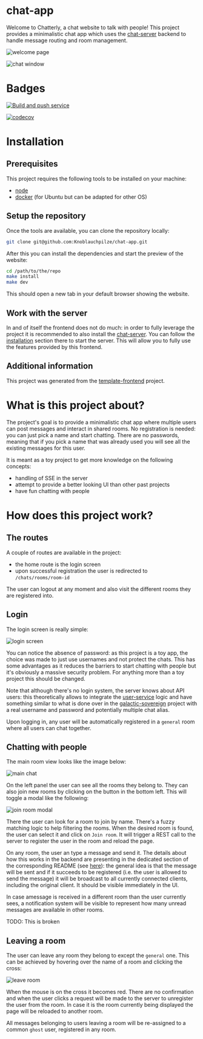 # chat-app

Welcome to Chatterly, a chat website to talk with people! This project provides a minimalistic chat app which uses the [chat-server](https://github.com/Knoblauchpilze/chat-server) backend to handle message routing and room management.

![welcome page](resources/welcome-page.png)

![chat window](resources/main-chat.png)

# Badges

[![Build and push service](https://github.com/Knoblauchpilze/chat-app/actions/workflows/build-and-push.yml/badge.svg)](https://github.com/Knoblauchpilze/chat-app/actions/workflows/build-and-push.yml)

[![codecov](https://codecov.io/gh/Knoblauchpilze/chat-app/graph/badge.svg?token=XQ3MWEBADX)](https://codecov.io/gh/Knoblauchpilze/chat-app)

# Installation

## Prerequisites

This project requires the following tools to be installed on your machine:
* [node](https://nodejs.org/en/download)
* [docker](https://docs.docker.com/engine/install/ubuntu/) (for Ubuntu but can be adapted for other OS)

## Setup the repository

Once the tools are available, you can clone the repository locally:

```bash
git clone git@github.com:Knoblauchpilze/chat-app.git
```

After this you can install the dependencies and start the preview of the website:

```bash
cd /path/to/the/repo
make install
make dev
```

This should open a new tab in your default browser showing the website.

## Work with the server

In and of itself the frontend does not do much: in order to fully leverage the project it is recommended to also install the [chat-server](https://github.com/Knoblauchpilze/chat-server). You can follow the [installation](https://github.com/Knoblauchpilze/chat-server?tab=readme-ov-file#installation) section there to start the server. This will allow you to fully use the features provided by this frontend.

## Additional information

This project was generated from the [template-frontend](https://github.com/Knoblauchpilze/template-frontend) project.

# What is this project about?

The project's goal is to provide a minimalistic chat app where multiple users can post messages and interact in shared rooms. No registration is needed: you can just pick a name and start chatting. There are no passwords, meaning that if you pick a name that was already used you will see all the existing messages for this user.

It is meant as a toy project to get more knowledge on the following concepts:
* handling of SSE in the server
* attempt to provide a better looking UI than other past projects
* have fun chatting with people

# How does this project work?

## The routes

A couple of routes are available in the project:
* the home route is the login screen
* upon successful registration the user is redirected to `/chats/rooms/room-id`

The user can logout at any moment and also visit the different rooms they are registered into.

## Login

The login screen is really simple:

![login screen](resources/welcome-page.png)

You can notice the absence of password: as this project is a toy app, the choice was made to just use usernames and not protect the chats. This has some advantages as it reduces the barriers to start chatting with people but it's obviously a massive security problem. For anything more than a toy project this should be changed.

Note that although there's no login system, the server knows about API users: this theoretically allows to integrate the [user-service](https://github.com/Knoblauchpilze/user-service) logic and have something similar to what is done over in the [galactic-sovereign](https://github.com/Knoblauchpilze/galactic-sovereign) project with a real username and password and potentially multiple chat alias.

Upon logging in, any user will be automatically registered in a `general` room where all users can chat together.

## Chatting with people

The main room view looks like the image below:

![main chat](resources/main-chat.png)

On the left panel the user can see all the rooms they belong to. They can also join new rooms by clicking on the button in the bottom left. This will toggle a modal like the following:

![join room modal](resources/join-room-modal.png)

There the user can look for a room to join by name. There's a fuzzy matching logic to help filtering the rooms. When the desired room is found, the user can select it and click on `Join room`. It will trigger a REST call to the server to register the user in the room and reload the page.

On any room, the user an type a message and send it. The details about how this works in the backend are presenting in the dedicated section of the corresponding README (see [here](https://github.com/Knoblauchpilze/chat-server?tab=readme-ov-file#how-does-this-work)): the general idea is that the message will be sent and if it succeeds to be registered (i.e. the user is allowed to send the message) it will be broadcast to all currently connected clients, including the original client. It should be visible immediately in the UI.

In case amessage is received in a different room than the user currently sees, a notification system will be visible to represent how many unread messages are available in other rooms.

TODO: This is broken

## Leaving a room

The user can leave any room they belong to except the `general` one. This can be achieved by hovering over the name of a room and clicking the cross:

![leave room](resources/leave-room.png)

When the mouse is on the cross it becomes red. There are no confirmation and when the user clicks a request will be made to the server to unregister the user from the room. In case it is the room currently being displayed the page will be reloaded to another room.

All messages belonging to users leaving a room will be re-assigned to a common `ghost` user, registered in any room.
